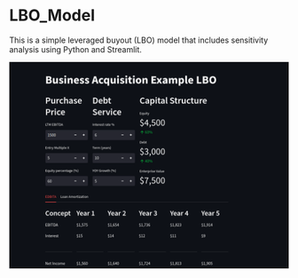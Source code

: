 # LBO_Model
This is a simple leveraged buyout (LBO) model that includes sensitivity analysis using Python and Streamlit.


![LBO](https://github.com/JimCortes/LBO_Model/blob/main/assets/AppLBO.gif)
